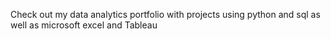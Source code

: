 Check out my data analytics portfolio with projects using python and sql as well as microsoft excel and Tableau
